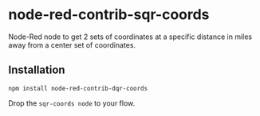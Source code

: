 # node-red-contrib-sqr-coords
Node-Red node to get 2 sets of coordinates at a specific distance in miles away from a center set of coordinates. 

## Installation
```
npm install node-red-contrib-dqr-coords
```
Drop the `sqr-coords node` to your flow.